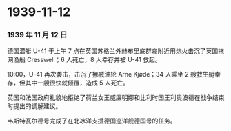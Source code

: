 # 1939-11-12

### 1939 年 11 月 12 日

德国潜艇 U-41 于上午 7
点在英国苏格兰外赫布里底群岛附近用炮火击沉了英国拖网渔船 Cresswell；6
人死亡，8 人幸存并被 U-41 救起。

10:00，U-41 再次袭击，击沉了挪威油轮 Arne Kjøde；34 人乘坐 2
艘救生艇幸存，但其中一艘很快就倾覆，造成 5 人死亡。

英国和法国政府礼貌地拒绝了荷兰女王威廉明娜和比利时国王利奥波德在战争结束时提出的调解建议。

韦斯特瓦尔德号完成了在北冰洋支援德国巡洋舰德国号的任务。